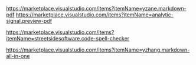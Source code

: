 https://marketplace.visualstudio.com/items?itemName=yzane.markdown-pdf
https://marketplace.visualstudio.com/items?itemName=analytic-signal.preview-pdf

https://marketplace.visualstudio.com/items?itemName=streetsidesoftware.code-spell-checker

https://marketplace.visualstudio.com/items?itemName=yzhang.markdown-all-in-one